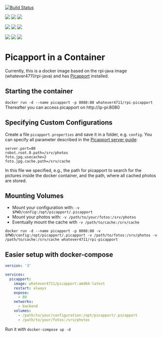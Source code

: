 [![Build Status](https://travis-ci.org/whatever4711/picapport.svg?branch=master)](https://travis-ci.org/whatever4711/picapport)

[![](https://images.microbadger.com/badges/version/whatever4711/picapport:amd64-latest.svg)](https://microbadger.com/images/whatever4711/picapport:amd64-latest "Get your own version badge on microbadger.com") [![](https://images.microbadger.com/badges/image/whatever4711/picapport:amd64-latest.svg)](https://microbadger.com/images/whatever4711/picapport:amd64-latest "Get your own image badge on microbadger.com") [![](https://images.microbadger.com/badges/commit/whatever4711/picapport:amd64-latest.svg)](https://microbadger.com/images/whatever4711/picapport:amd64-latest "Get your own commit badge on microbadger.com")

[![](https://images.microbadger.com/badges/version/whatever4711/picapport:armhf-latest.svg)](https://microbadger.com/images/whatever4711/picapport:armhf-latest "Get your own version badge on microbadger.com") [![](https://images.microbadger.com/badges/image/whatever4711/picapport:armhf-latest.svg)](https://microbadger.com/images/whatever4711/picapport:armhf-latest "Get your own image badge on microbadger.com") [![](https://images.microbadger.com/badges/commit/whatever4711/picapport:armhf-latest.svg)](https://microbadger.com/images/whatever4711/picapport:armhf-latest "Get your own commit badge on microbadger.com")

[![](https://images.microbadger.com/badges/version/whatever4711/picapport:aarch64-latest.svg)](https://microbadger.com/images/whatever4711/picapport:aarch64-latest "Get your own version badge on microbadger.com") [![](https://images.microbadger.com/badges/image/whatever4711/picapport:aarch64-latest.svg)](https://microbadger.com/images/whatever4711/picapport:aarch64-latest "Get your own image badge on microbadger.com") [![](https://images.microbadger.com/badges/commit/whatever4711/picapport:aarch64-latest.svg)](https://microbadger.com/images/whatever4711/picapport:aarch64-latest "Get your own commit badge on microbadger.com")

# Picapport in a Container

Currently, this is a docker image based on the rpi-java image (whatever4711/rpi-java) and has [Picapport](http://www.picapport.de/) installed.

## Starting the container
`docker run -d --name picapport -p 8080:80 whatever4711/rpi-picapport`
Thereafter you can access picapport on http://ip-pi:8080

## Specifying Custom Configurations

Create a file `picapport.properties` and save it in a folder, e.g. `config`. You can specify all parameter described in the [Picapport server guide](http://wiki.picapport.de/display/PIC/PicApport-Server+Guide):
```
server.port=80
robot.root.0.path=/srv/photos
foto.jpg.usecache=2
foto.jpg.cache.path=/srv/cache
```
In this file we specified, e.g., the path for picapport to search for the pictures inside the docker container, and the path, where all cached photos are stored.

## Mounting Volumes

- Mount your configuration with: `-v $PWD/config:/opt/picapport/.picapport`
- Mount your photos with: `-v /path/to/your/fotos:/srv/photos`
- Eventually mount the cache with `-v /path/to/cache:/srv/cache`

`docker run -d --name picapport -p 8080:80 -v $PWD/config:/opt/picapport/.picapport -v /path/to/fotos:/srv/photos -v /path/to/cache:/srv/cache whatever4711/rpi-picapport`

## Easier setup with docker-compose
```YAML
version: '3'

services:
  picapport:
    image: whatever4711/picapport:amd64-latest
    restart: always
    expose:
      - 80
    networks:
      - backend
    volumes:
      - /path/to/your/configuration:/opt/picapport/.picapport
      - /path/to/your/fotos:/srv/photos
```
Run it with `docker-compose up -d`

